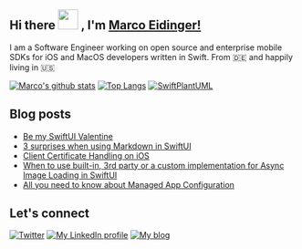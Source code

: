 ## Hi there <img src="https://media.giphy.com/media/hvRJCLFzcasrR4ia7z/giphy.gif" width="35px"> , I'm [Marco Eidinger!](https://eidinger.info/)

I am a Software Engineer working on open source and enterprise mobile SDKs for iOS and MacOS developers written in Swift. From 🇩🇪  and happily living in 🇺🇸

[![Marco's github stats](https://github-readme-stats.vercel.app/api?username=MarcoEidinger&count_private=false&show_icons=true&theme=radical)](https://github.com/anuraghazra/github-readme-stats)
[![Top Langs](https://github-readme-stats.vercel.app/api/top-langs/?username=MarcoEidinger&layout=compact&theme=radical)](https://github.com/anuraghazra/github-readme-stats)
[![SwiftPlantUML](https://github-readme-stats.vercel.app/api/pin/?username=MarcoEidinger&repo=SwiftPlantUML&theme=radical)](https://github.com/anuraghazra/github-readme-stats)

## Blog posts
<!-- BLOG-POST-LIST:START -->
- [Be my SwiftUI Valentine](https://blog.eidinger.info/be-my-swiftui-valentine)
- [3 surprises when using Markdown in SwiftUI](https://blog.eidinger.info/3-surprises-when-using-markdown-in-swiftui)
- [Client Certificate Handling on iOS](https://blog.eidinger.info/client-certificate-handling-on-ios)
- [When to use built-in, 3rd party or a custom implementation for Async Image Loading in SwiftUI](https://blog.eidinger.info/when-to-use-built-in-3rd-party-or-a-custom-implementation-for-async-image-loading-in-swiftui)
- [All you need to know about Managed App Configuration](https://blog.eidinger.info/all-you-need-to-know-about-managed-app-configuration)
<!-- BLOG-POST-LIST:END -->

## Let's connect
[![Twitter](https://img.shields.io/badge/twitter-blue.svg?&style=for-the-badge&logo=twitter&logoColor=white)](http://twitter.com/MarcoEidinger)
[![My LinkedIn profile](https://img.shields.io/badge/linkedin-%230077B5.svg?&style=for-the-badge&logo=linkedin&logoColor=white)](https://www.linkedin.com/in/marco-eidinger-6098a512/)
[![My blog](https://img.shields.io/badge/Hashnode-%232962FF.svg?&style=for-the-badge&logo=hashnode&logoColor=white)](https://blog.eidinger.info)
